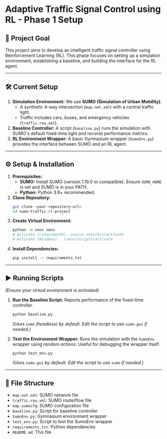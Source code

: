 # Adaptive Traffic Signal Control using RL - Phase 1 Setup

## 🔹 Project Goal

This project aims to develop an intelligent traffic signal controller using Reinforcement Learning (RL). This phase focuses on setting up a simulation environment, establishing a baseline, and building the interface for the RL agent.

---

## 🛠️ Current Setup

1.  **Simulation Environment:** We use **SUMO (Simulation of Urban Mobility)**.
    * A synthetic 4-way intersection (`map.net.xml`) with a central traffic light.
    * Traffic includes cars, buses, and emergency vehicles (`traffic.rou.xml`).
2.  **Baseline Controller:** A script (`baseline.py`) runs the simulation with SUMO's default fixed-time light and records performance metrics.
3.  **RL Environment Wrapper:** A basic Gymnasium wrapper (`SumoEnv.py`) provides the interface between SUMO and an RL agent.

---

## ⚙️ Setup & Installation

1.  **Prerequisites:**
    * **SUMO:** Install SUMO (version 1.19.0 or compatible). Ensure `SUMO_HOME` is set and SUMO is in your PATH.
    * **Python:** Python 3.8+ recommended.
2.  **Clone Repository:**
    ```bash
    git clone <your-repository-url>
    cd sumo-traffic-rl-project
    ```
3.  **Create Virtual Environment:**
    ```bash
    python -m venv venv
    # Activate (Linux/macOS): source venv/bin/activate
    # Activate (Windows): .\venv\Scripts\activate
    ```
4.  **Install Dependencies:**
    ```bash
    pip install -r requirements.txt
    ```

---

## ▶️ Running Scripts

*(Ensure your virtual environment is activated)*

1.  **Run the Baseline Script:**
    Reports performance of the fixed-time controller.
    ```bash
    python baseline.py
    ```
    *(Uses `sumo` (headless) by default. Edit the script to use `sumo-gui` if needed.)*

2.  **Test the Environment Wrapper:**
    Runs the simulation with the `SumoEnv` wrapper using *random actions*. Useful for debugging the wrapper itself.
    ```bash
    python test_env.py
    ```
    *(Uses `sumo-gui` by default. Edit the script to use `sumo` if needed.)*

---

## 📁 File Structure

* `map.net.xml`: SUMO network file
* `traffic.rou.xml`: SUMO route/flow file
* `map.sumocfg`: SUMO configuration file
* `baseline.py`: Script for baseline controller
* `SumoEnv.py`: Gymnasium environment wrapper
* `test_env.py`: Script to test the SumoEnv wrapper
* `requirements.txt`: Python dependencies
* `README.md`: This file
